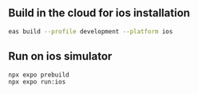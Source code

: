 
## Build in the cloud for ios installation
```bash
eas build --profile development --platform ios
```

## Run on ios simulator

```bash
npx expo prebuild
npx expo run:ios
```
